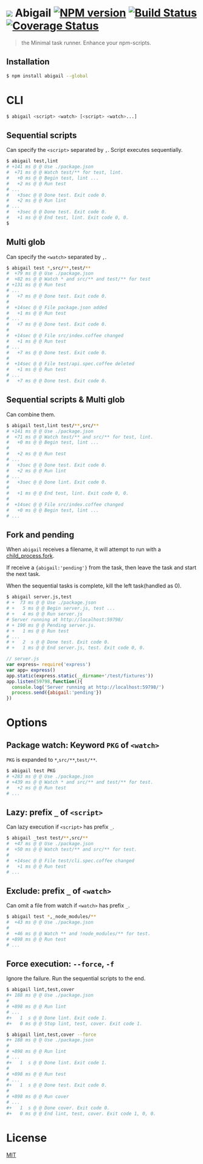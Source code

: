 # ![][.svg] Abigail [![NPM version][npm-image]][npm] [![Build Status][travis-image]][travis] [![Coverage Status][coveralls-image]][coveralls]

> the Minimal task runner. Enhance your npm-scripts.

## Installation

```bash
$ npm install abigail --global
```

# CLI

```bash
$ abigail <script> <watch> [<script> <watch>...]
```

## Sequential scripts

Can specify the `<script>` separated by `,`.
Script executes sequentially.

```bash
$ abigail test,lint
# +141 ms @ @ Use ./package.json
#  +71 ms @ @ Watch test/** for test, lint.
#   +0 ms @ @ Begin test, lint ...
#   +2 ms @ @ Run test
# ...
#   +3sec @ @ Done test. Exit code 0.
#   +2 ms @ @ Run lint
# ...
#   +3sec @ @ Done test. Exit code 0.
#   +1 ms @ @ End test, lint. Exit code 0, 0.
$
```

## Multi glob

Can specify the `<watch>` separated by `,`.

```bash
$ abigail test *,src/**,test/**
#  +79 ms @ @ Use ./package.json
#  +82 ms @ @ Watch * and src/** and test/** for test
# +131 ms @ @ Run test
# ...
#   +7 ms @ @ Done test. Exit code 0.
#
#  +14sec @ @ File package.json added
#   +1 ms @ @ Run test
# ...
#   +7 ms @ @ Done test. Exit code 0.
#
#  +14sec @ @ File src/index.coffee changed
#   +1 ms @ @ Run test
# ...
#   +7 ms @ @ Done test. Exit code 0.
#
#  +14sec @ @ File test/api.spec.coffee deleted
#   +1 ms @ @ Run test
# ...
#   +7 ms @ @ Done test. Exit code 0.
```

## Sequential scripts & Multi glob

Can combine them.

```bash
$ abigail test,lint test/**,src/**
# +141 ms @ @ Use ./package.json
#  +71 ms @ @ Watch test/** and src/** for test, lint.
#   +0 ms @ @ Begin test, lint ...
#
#   +2 ms @ @ Run test
# ...
#   +3sec @ @ Done test. Exit code 0.
#   +2 ms @ @ Run lint
# ...
#   +3sec @ @ Done lint. Exit code 0.
#
#   +1 ms @ @ End test, lint. Exit code 0, 0.
#
#  +14sec @ @ File src/index.coffee changed
#   +0 ms @ @ Begin test, lint ...
# ...
```

## Fork and pending

When `abigail` receives a filename, it will attempt to run with a [child_process.fork](https://nodejs.org/api/child_process.html).

If receive a `{abigail:'pending'}` from the task, then leave the task and start the next task.

When the sequential tasks is complete, kill the left task(handled as 0).

```bash
$ abigail server.js,test
# +  73 ms @ @ Use ./package.json
# +   5 ms @ @ Begin server.js, test ...
# +   4 ms @ @ Run server.js
# Server running at http://localhost:59798/
# + 190 ms @ @ Pending server.js.
# +   1 ms @ @ Run test
# ...
# +   2  s @ @ Done test. Exit code 0.
# +   1 ms @ @ End server.js, test. Exit code 0, 0.
```

```js
// server.js
var express= require('express')
var app= express()
app.static(express.static(__dirname+'/test/fixtures'))
app.listen(59798,function(){
  console.log('Server running at http://localhost:59798/')
  process.send({abigail:'pending'})
})
```

# Options

## Package watch: Keyword `PKG` of `<watch>`

`PKG` is expanded to `*`,`src/**`,`test/**`.

```bash
$ abigail test PKG
# +283 ms @ @ Use ./package.json
# +439 ms @ @ Watch * and src/** and test/** for test.
#   +2 ms @ @ Run test
# ...
```

## Lazy: prefix `_` of `<script>`

Can lazy execution if `<script>` has prefix `_`.

```bash
$ abigail _test test/**,src/**
#  +47 ms @ @ Use ./package.json
#  +50 ms @ @ Watch test/** and src/** for test.
#
#  +14sec @ @ File test/cli.spec.coffee changed
#   +1 ms @ @ Run test
# ...
```

## Exclude: prefix `_` of `<watch>`

Can omit a file from watch if `<watch>` has prefix `_`.

```bash
$ abigail test *,_node_modules/**
#  +43 ms @ @ Use ./package.json
#
#  +46 ms @ @ Watch ** and !node_modules/** for test.
# +898 ms @ @ Run test
# ...
```

## Force execution: `--force`, `-f`

Ignore the failure. Run the sequential scripts to the end.

```bash
$ abigail lint,test,cover
#+ 188 ms @ @ Use ./package.json
#
# +898 ms @ @ Run lint
# ...
#+   1  s @ @ Done lint. Exit code 1.
#+   0 ms @ @ Stop lint, test, cover. Exit code 1.

$ abigail lint,test,cover --force
#+ 188 ms @ @ Use ./package.json
#
# +898 ms @ @ Run lint
# ...
#+   1  s @ @ Done lint. Exit code 1.
#
# +898 ms @ @ Run test
# ...
#+   1  s @ @ Done test. Exit code 0.
#
# +898 ms @ @ Run cover
# ...
#+   1  s @ @ Done cover. Exit code 0.
#+   0 ms @ @ End lint, test, cover. Exit code 1, 0, 0.
```

License
=========================
[MIT][License]

[License]: http://59naga.mit-license.org/

[.svg]: https://cdn.rawgit.com/59naga/abigail/master/.svg

[npm-image]: https://badge.fury.io/js/abigail.svg
[npm]: https://npmjs.org/package/abigail
[travis-image]: https://travis-ci.org/59naga/abigail.svg?branch=master
[travis]: https://travis-ci.org/59naga/abigail
[coveralls-image]: https://coveralls.io/repos/59naga/abigail/badge.svg?branch=master
[coveralls]: https://coveralls.io/r/59naga/abigail?branch=master
